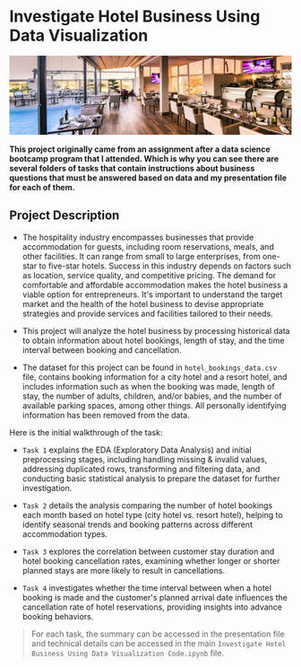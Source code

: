 # Investigate Hotel Business Using Data Visualization

![Project Header](https://raw.githubusercontent.com/mcikalmerdeka/Investigate-Hotel-Business-Using-Data-Visualization/refs/heads/main/Assets/Project%20Header.jpg)

**This project originally came from an assignment after a data science bootcamp program that I attended. Which is why you can see there are several folders of tasks that contain instructions about business questions that must be answered based on data and my presentation file for each of them.**

## Project Description

- The hospitality industry encompasses businesses that provide accommodation for guests, including room reservations, meals, and other facilities. It can range from small to large enterprises, from one-star to five-star hotels. Success in this industry depends on factors such as location, service quality, and competitive pricing. The demand for comfortable and affordable accommodation makes the hotel business a viable option for entrepreneurs. It's important to understand the target market and the health of the hotel business to devise appropriate strategies and provide services and facilities tailored to their needs.

- This project will analyze the hotel business by processing historical data to obtain information about hotel bookings, length of stay, and the time interval between booking and cancellation.

- The dataset for this project can be found in `hotel_bookings_data.csv` file, contains booking information for a city hotel and a resort hotel, and includes information such as when the booking was made, length of stay, the number of adults, children, and/or babies, and the number of available parking spaces, among other things. All personally identifying information has been removed from the data.

Here is the initial walkthrough of the task:

- `Task 1` explains the EDA (Exploratory Data Analysis) and initial preprocessing stages, including handling missing & invalid values, addressing duplicated rows, transforming and filtering data, and conducting basic statistical analysis to prepare the dataset for further investigation.

- `Task 2` details the analysis comparing the number of hotel bookings each month based on hotel type (city hotel vs. resort hotel), helping to identify seasonal trends and booking patterns across different accommodation types.

- `Task 3` explores the correlation between customer stay duration and hotel booking cancellation rates, examining whether longer or shorter planned stays are more likely to result in cancellations.

- `Task 4` investigates whether the time interval between when a hotel booking is made and the customer's planned arrival date influences the cancellation rate of hotel reservations, providing insights into advance booking behaviors.

> For each task, the summary can be accessed in the presentation file and technical details can be accessed in the main `Investigate Hotel Business Using Data Visualization Code.ipynb` file.